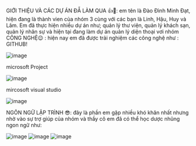 GIỚI THIỆU VÀ CÁC DỰ ÁN ĐẪ LÀM QUA  👍💖:
em tên là Đào Đình Minh Đạt, hiện đang là thành vien của nhóm 3 cùng với các bạn là Linh, Hậu, Huy và Lâm. Em đã thực hiện nhiều dự án như; quản lý thư viện, quản lý khách sạn, quản lý nhân sự và  hiện tại đang  làm dự án quản lý diện thoại vơi nhóm
CÔNG NGHỆ😉 :
hiện nay em đã được trải nghiệm các công nghệ như : 
GITHUB!




![image](https://github.com/user-attachments/assets/da69afd0-7d58-4b86-a6fa-354f51af6b5f)




microsoft Project 



![image](https://github.com/user-attachments/assets/fac55457-679d-46a2-a225-be2fbf8c4f8b)



mircosoft visual studio 



![image](https://github.com/user-attachments/assets/2269d99d-503b-46c8-b1e1-afb84af28e99)


NGÔN NGỮ LẬP TRÌNH 😎:
đây là  phần em  gặp nhiều khó khăn nhất nhưng nhờ vào sự trợ giúp của nhóm và thầy cô em đã có thể học dược nhũng ngon ngữ như:




![image](https://github.com/user-attachments/assets/b0ac2c28-c523-4f9a-90ff-bdc8019b73b4)  ![image](https://github.com/user-attachments/assets/25e8caa2-5fd9-4043-a7ad-18b76e7a0e3d)  ![image](https://github.com/user-attachments/assets/9580cba4-a949-4c53-a9b8-a32f8b212c1a)







